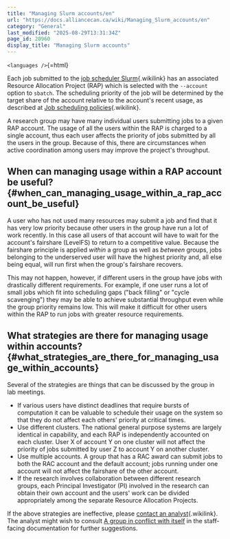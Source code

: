 ```yaml
---
title: "Managing Slurm accounts/en"
url: "https://docs.alliancecan.ca/wiki/Managing_Slurm_accounts/en"
category: "General"
last_modified: "2025-08-29T13:31:34Z"
page_id: 20960
display_title: "Managing Slurm accounts"
---
```


`<languages />`{=html}

Each job submitted to the [job scheduler Slurm](https://docs.alliancecan.ca/Running_jobs "job scheduler Slurm"){.wikilink} has an associated Resource Allocation Project (RAP) which is selected with the `--account` option to `sbatch`. The scheduling priority of the job will be determined by the target share of the account relative to the account\'s recent usage, as described at [Job scheduling policies](https://docs.alliancecan.ca/Job_scheduling_policies "Job scheduling policies"){.wikilink}.

A research group may have many individual users submitting jobs to a given RAP account. The usage of all the users within the RAP is charged to a single account, thus each user affects the priority of jobs submitted by all the users in the group. Because of this, there are circumstances when active coordination among users may improve the project\'s throughput.

## When can managing usage within a RAP account be useful? {#when_can_managing_usage_within_a_rap_account_be_useful}

A user who has not used many resources may submit a job and find that it has very low priority because other users in the group have run a lot of work recently. In this case all users of that account will have to wait for the account\'s fairshare (LevelFS) to return to a competitive value. Because the fairshare principle is applied *within* a group as well as *between* groups, jobs belonging to the underserved user will have the highest priority and, all else being equal, will run first when the group\'s fairshare recovers.

This may not happen, however, if different users in the group have jobs with drastically different requirements. For example, if one user runs a lot of small jobs which fit into scheduling gaps (\"back filling\" or \"cycle scavenging\") they may be able to achieve substantial throughput even while the group priority remains low. This will make it difficult for other users within the RAP to run jobs with greater resource requirements.

## What strategies are there for managing usage within accounts? {#what_strategies_are_there_for_managing_usage_within_accounts}

Several of the strategies are things that can be discussed by the group in lab meetings.

- If various users have distinct deadlines that require bursts of computation it can be valuable to schedule their usage on the system so that they do not affect each others\' priority at critical times.
- Use different clusters. The national general purpose systems are largely identical in capability, and each RAP is independently accounted on each cluster. User X of account Y on one cluster will not affect the priority of jobs submitted by user Z to account Y on another cluster.
- Use multiple accounts. A group that has a RAC award can submit jobs to both the RAC account and the default account; jobs running under one account will not affect the fairshare of the other account.
- If the research involves collaboration between different research groups, each Principal Investigator (PI) involved in the research can obtain their own account and the users\' work can be divided appropriately among the separate Resource Allocation Projects.

If the above strategies are ineffective, please [contact an analyst](https://docs.alliancecan.ca/Technical_support "contact an analyst"){.wikilink}. The analyst might wish to consult [A group in conflict with itself](https://wiki.computecanada.ca/staff/Support_FAQ#A_group_in_conflict_with_itself) in the staff-facing documentation for further suggestions.
